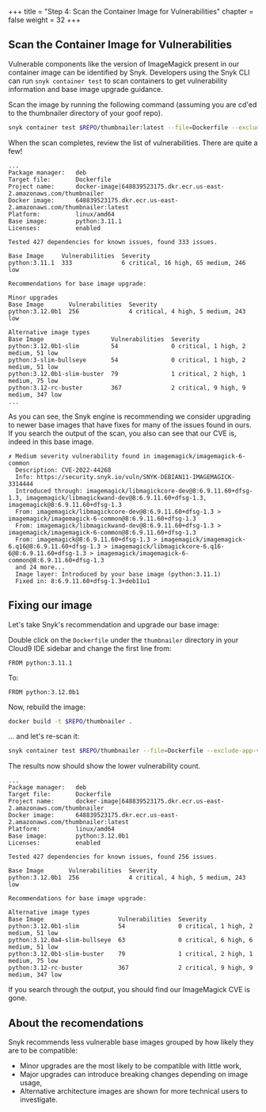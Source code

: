 +++
title = "Step 4: Scan the Container Image for Vulnerabilities"
chapter = false
weight = 32
+++

## Scan the Container Image for Vulnerabilities

Vulnerable components like the version of ImageMagick present in our container image can be identified by Snyk. Developers using the Snyk CLI can run `snyk container test` to scan containers to get vulnerability information and base image upgrade guidance. 

Scan the image by running the following command (assuming you are cd'ed to the thumbnailer directory of your goof repo). 

```sh
snyk container test $REPO/thumbnailer:latest --file=Dockerfile --exclude-app-vulns
```

When the scan completes, review the list of vulnerabilities. There are quite a few!

```text
...
Package manager:   deb
Target file:       Dockerfile
Project name:      docker-image|648839523175.dkr.ecr.us-east-2.amazonaws.com/thumbnailer
Docker image:      648839523175.dkr.ecr.us-east-2.amazonaws.com/thumbnailer:latest
Platform:          linux/amd64
Base image:        python:3.11.1
Licenses:          enabled

Tested 427 dependencies for known issues, found 333 issues.

Base Image     Vulnerabilities  Severity
python:3.11.1  333              6 critical, 16 high, 65 medium, 246 low

Recommendations for base image upgrade:

Minor upgrades
Base Image       Vulnerabilities  Severity
python:3.12.0b1  256              4 critical, 4 high, 5 medium, 243 low

Alternative image types
Base Image                   Vulnerabilities  Severity
python:3.12.0b1-slim         54               0 critical, 1 high, 2 medium, 51 low
python:3-slim-bullseye       54               0 critical, 1 high, 2 medium, 51 low
python:3.12.0b1-slim-buster  79               1 critical, 2 high, 1 medium, 75 low
python:3.12-rc-buster        367              2 critical, 9 high, 9 medium, 347 low
...
```
As you can see, the Snyk engine is recommending we consider upgrading to newer base images that have fixes for many of the issues found in ours.  If you search the output of the scan, you also can see that our CVE is, indeed in this base image.

```text
✗ Medium severity vulnerability found in imagemagick/imagemagick-6-common
  Description: CVE-2022-44268
  Info: https://security.snyk.io/vuln/SNYK-DEBIAN11-IMAGEMAGICK-3314444
  Introduced through: imagemagick/libmagickcore-dev@8:6.9.11.60+dfsg-1.3, imagemagick/libmagickwand-dev@8:6.9.11.60+dfsg-1.3, imagemagick@8:6.9.11.60+dfsg-1.3
  From: imagemagick/libmagickcore-dev@8:6.9.11.60+dfsg-1.3 > imagemagick/imagemagick-6-common@8:6.9.11.60+dfsg-1.3
  From: imagemagick/libmagickwand-dev@8:6.9.11.60+dfsg-1.3 > imagemagick/imagemagick-6-common@8:6.9.11.60+dfsg-1.3
  From: imagemagick@8:6.9.11.60+dfsg-1.3 > imagemagick/imagemagick-6.q16@8:6.9.11.60+dfsg-1.3 > imagemagick/libmagickcore-6.q16-6@8:6.9.11.60+dfsg-1.3 > imagemagick/imagemagick-6-common@8:6.9.11.60+dfsg-1.3
  and 24 more...
  Image layer: Introduced by your base image (python:3.11.1)
  Fixed in: 8:6.9.11.60+dfsg-1.3+deb11u1
```

## Fixing our image
Let's take Snyk's recommendation and upgrade our base image:

Double click on the `Dockerfile` under the `thumbnailer` directory in your Cloud9 IDE sidebar and change the first line from:
```docker
FROM python:3.11.1
```
To:
```docker
FROM python:3.12.0b1
```

Now, rebuild the image:
```bash
docker build -t $REPO/thumbnailer .
```
 ... and let's re-scan it:
```bash
snyk container test $REPO/thumbnailer --file=Dockerfile --exclude-app-vulns
```

The results now should show the lower vulnerability count.
```text
...
Package manager:   deb
Target file:       Dockerfile
Project name:      docker-image|648839523175.dkr.ecr.us-east-2.amazonaws.com/thumbnailer
Docker image:      648839523175.dkr.ecr.us-east-2.amazonaws.com/thumbnailer:latest
Platform:          linux/amd64
Base image:        python:3.12.0b1
Licenses:          enabled

Tested 427 dependencies for known issues, found 256 issues.

Base Image       Vulnerabilities  Severity
python:3.12.0b1  256              4 critical, 4 high, 5 medium, 243 low

Recommendations for base image upgrade:

Alternative image types
Base Image                     Vulnerabilities  Severity
python:3.12.0b1-slim           54               0 critical, 1 high, 2 medium, 51 low
python:3.12.0a4-slim-bullseye  63               0 critical, 6 high, 6 medium, 51 low
python:3.12.0b1-slim-buster    79               1 critical, 2 high, 1 medium, 75 low
python:3.12-rc-buster          367              2 critical, 9 high, 9 medium, 347 low
```
If you search through the output, you should find our ImageMagick CVE is gone.

## About the recomendations
Snyk recommends less vulnerable base images grouped by how likely they are to be compatible:

- Minor upgrades are the most likely to be compatible with little work,
- Major upgrades can introduce breaking changes depending on image usage,
- Alternative architecture images are shown for more technical users to investigate.



